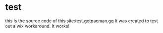 # test
this is the source code of this site:test.getpacman.gq
It was created to test out a wix workaround.
It works!
